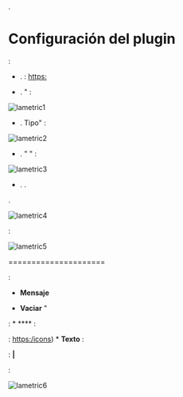 
.

Configuración del plugin 
=======================


 :

-   .  : <https:>

-   . " :

![lametric1](../images/lametric1.png)

-   . 
    Tipo" :

![lametric2](../images/lametric2.png)

-   . "
    " :

![lametric3](../images/lametric3.png)

-   . 
    .


.

![lametric4](../images/lametric4.png)


 :

![lametric5](../images/lametric5.png)

 
=====================


:

-   **Mensaje** 

-   **Vaciar** "
    

 : \* **** :

 : <https:/icons>) \*
**Texto** : 


 : **|**


 :

![lametric6](../images/lametric6.png)
